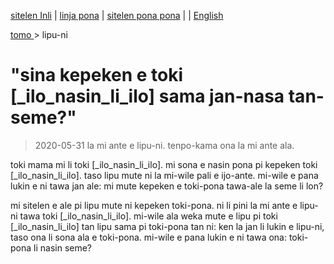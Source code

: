 [sitelen Inli](https://joelthomastr.github.io/tokipona/kepeken-pi-toki-inli_si) | [<span class="lp">linja pona</span>](https://joelthomastr.github.io/tokipona/kepeken-pi-toki-inli_lp) | [<span class="spp">sitelen pona pona</span>](https://joelthomastr.github.io/tokipona/kepeken-pi-toki-inli_spp) | [<i class="twa twa-framed-picture"></i><i class="twa twa-red-heart"></i>](https://joelthomastr.github.io/tokipona/kepeken-pi-toki-inli_se) | [English](https://joelthomastr.github.io/tokipona/kepeken-pi-toki-inli_en)

[<span class="lp">tomo </span>](https://joelthomastr.github.io/tokipona/) > <span class="lp">lipu-ni </span>

# <span class="lp">"sina kepeken e toki [_ilo_nasin_li_ilo] sama jan-nasa tan-seme?" </span>
> 2020-05-31 <span class="lp">la mi ante e lipu-ni. tenpo-kama ona la mi ante ala. </span>

<span class="lp">toki mama mi li toki [_ilo_nasin_li_ilo]. mi sona e nasin pona pi kepeken toki [_ilo_nasin_li_ilo]. taso lipu mute ni la mi-wile pali e ijo-ante. mi-wile e pana lukin e ni tawa jan ale: mi mute kepeken e toki-pona tawa-ale la seme li lon? </span>

<span class="lp">mi sitelen e ale pi lipu mute ni kepeken toki-pona. ni li pini la mi ante e lipu-ni tawa toki [_ilo_nasin_li_ilo]. mi-wile ala weka mute e lipu pi toki [_ilo_nasin_li_ilo] tan lipu sama pi toki-pona tan ni: ken la jan li lukin e lipu-ni, taso ona li sona ala e toki-pona. mi-wile e pana lukin e ni tawa ona: toki-pona li nasin seme? </span>
